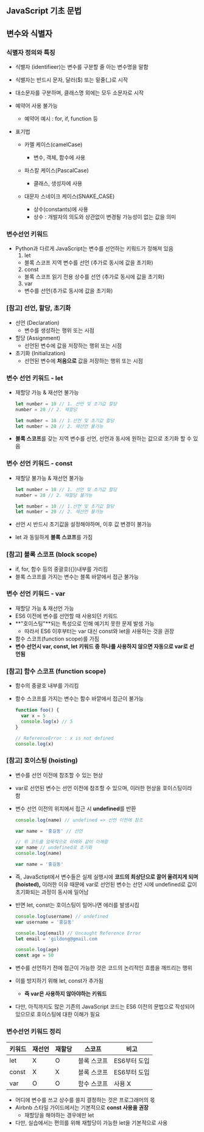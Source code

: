 JavaScript 기초 문법
-------------

## 변수와 식별자
### 식별자 정의와 특징
- 식별자 (identifieer)는 변수를 구분할 줄 아는 변수명을 말함
- 식별자는 반드시 문자, 달러($) 또는 밑줄(_)로 시작
- 대소문자를 구분하며, 클래스명 외에는 모두 소문자로 시작
- 예약어 사용 불가능
  - 예약어 예시 : for, if, function 등

- 표기법

  - 카멜 케이스(camelCase)
    - 변수, 객체, 함수에 사용

  - 파스칼 케이스(PascalCase)
    - 클래스, 생성자에 사용

  - 대문자 스네이크 케이스(SNAKE_CASE)
    - 상수(constants)에 사용
    - 상수 : 개발자의 의도와 상관없이 변경될 가능성이 없는 값을 의미

### 변수선언 키워드
- Python과 다르게 JavaScript는 변수를 선언하는 키워드가 정해져 있음
  1. let
    - 블록 스코프 지역 변수를 선언 (추가로 동시에 값을 초기화)
  2. const
    - 블록 스코프 읽기 전용 상수를 선언 (추가로 동시에 값을 초기화)
  3. var
    - 변수를 선언(추가로 동시에 값을 초기화)


### [참고] 선언, 할당, 초기화
- 선언 (Declaration)
  - 변수를 생성하는 행위 또는 시점
- 할당 (Assignment)
  - 선언된 변수에 값을 저장하는 행위 또는 시점
- 초기화 (Initialization)
  - 선언된 변수에 **처음으로** 값을 저장하는 행위 또는 시점

### 변수 선언 키워드 - let
- 재할당 가능 & 재선언 불가능
  ```javascript
  let number = 10 // 1. 선언 및 초기값 할당
  number = 20 // 2. 재할당
  ```

  ```javascript
  let number = 10 // 1.선언 및 초기값 할당
  let number = 20 // 2. 재선언 불가능
  ```

- **블록 스코프**를 갖는 지역 변수를 선언, 선언과 동시에 원하는 값으로 초기화 할 수 있음

### 변수 선언 키워드 - const
- 재할당 불가능 & 재선언 불가능
  ```javascript
  let number = 10 // 1. 선언 및 초기값 할당
  number = 20 // 2. 재할당 불가능
  ```

  ```javascript
  let number = 10 // 1.선언 및 초기값 할당
  let number = 20 // 2. 재선언 불가능
  ```
- 선언 시 반드시 초기값을 설정해야하며, 이후 값 변경이 불가능
- let 과 동일하게 **블록 스코프**를 가짐

### [참고] 블록 스코프 (block scope)
- if, for, 함수 등의 중괄호({})내부를 가리킴
- 블록 스코프를 가지는 변수는 블록 바깥에서 접근 불가능

### 변수 선언 키워드 - var

- 재할당 가능 & 재선언 가능
- ES6 이전에 변수를 선언할 때 사용되던 키워드
- **"호이스팅"**되는 특성으로 인해 예기치 못한 문제 발생 가능
  - 따라서 ES6 이후부터는 var 대신 const와 let을 사용하는 것을 권장
- 함수 스코프(function scope)를 가짐
- **변수 선언시 var, const, let 키워드 중 하나를 사용하지 않으면 자동으로 var로 선언됨**


### [참고] 함수 스코프 (function scope)
- 함수의 중괄호 내부를 가리킴
- 함수 스코프를 가지는 변수는 함수 바깥에서 접근이 불가능

  ```javascript
  function foo() {
    var x = 5
    console.log(x) // 5
  }

  // ReferenceError : x is not defined
  console.log(x)
  ```

### [참고] 호이스팅 (hoisting)
- 변수를 선언 이전에 참조할 수 있는 현상
- var로 선언된 변수는 선언 이전에 참조할 수 있으며, 이러한 현상을 호이스팅이라 함
- 변수 선언 이전의 위치에서 접근 시 **undefined**를 반환
  ```javascript
  console.log(name) // undefined => 선언 이전에 참조

  var name = '홍길동' // 선언
  ```
  ```javascript
  // 위 코드를 암묵적으로 아래와 같이 이해함
  var name // undefined로 초기화
  console.log(name)

  var name = '홍길동'
  ```

- 즉, JavaSctipt에서 변수들은 실제 실행시에 **코드의 최상단으로 끌어 올려지게 되며 (hoisted),** 이러한 이유 때문에 var로 선언된 변수는 선언 시에 undefined로 값이 초기화되는 과정이 동시에 일어남
- 반면 let, const는 호이스팅이 일어나면 에러를 발생시킴
  ```javascript
  console.log(username) // undefined
  var username = '홍길동'

  console.log(email) // Uncaught Reference Error
  let email = 'gildong@gmail.com
  
  console.log(age)
  const age = 50
  ```
- 변수를 선언하기 전에 접근이 가능한 것은 코드의 논리적인 흐름을 깨뜨리는 행위
- 이를 방지하기 위해 let, const가 추가됨
  - **즉 var은 사용하지 않아야하는 키워드**
- 다만, 아직까지도 많은 기존의 JavaScript 코드는 ES6 이전의 문법으로 작성되어 있으므로 호이스팅에 대한 이해가 필요

### 변수선언 키워드 정리
|키워드|재선언|재할당|스코프|비고|
|-----|------|-----|------|----|
|let|X|O|블록 스코프|ES6부터 도입|
|const|X|X|블록 스코프|ES6부터 도입|
|var|O|O|함수 스코프|사용 X|

- 어디에 변수를 쓰고 상수를 쓸지 결정하는 것은 프로그래머의 몫
- Airbnb 스타일 가이드에서는 기본적으로 **const 사용을 권장**
  - 재할당을 해야하는 경우에만 let
- 다만, 실습에서는 편의를 위해 재할당이 가능한 let을 기본적으로 사용

